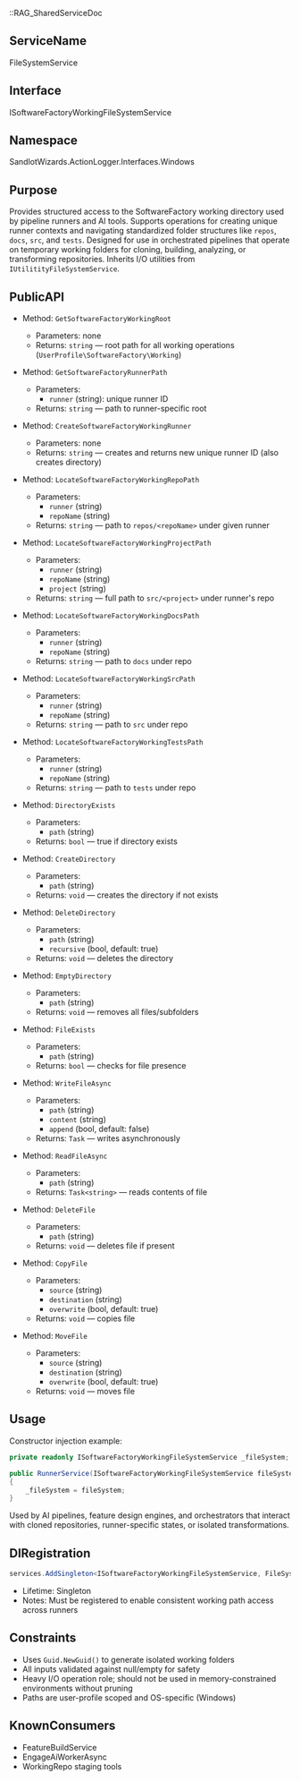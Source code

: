 ::RAG_SharedServiceDoc

## ServiceName
FileSystemService

## Interface
ISoftwareFactoryWorkingFileSystemService

## Namespace
SandlotWizards.ActionLogger.Interfaces.Windows

## Purpose
Provides structured access to the SoftwareFactory working directory used by pipeline runners and AI tools. Supports operations for creating unique runner contexts and navigating standardized folder structures like `repos`, `docs`, `src`, and `tests`. Designed for use in orchestrated pipelines that operate on temporary working folders for cloning, building, analyzing, or transforming repositories. Inherits I/O utilities from `IUtilitityFileSystemService`.

## PublicAPI

- Method: `GetSoftwareFactoryWorkingRoot`
  - Parameters: none
  - Returns: `string` — root path for all working operations (`UserProfile\SoftwareFactory\Working`)

- Method: `GetSoftwareFactoryRunnerPath`
  - Parameters:
    - `runner` (string): unique runner ID
  - Returns: `string` — path to runner-specific root

- Method: `CreateSoftwareFactoryWorkingRunner`
  - Parameters: none
  - Returns: `string` — creates and returns new unique runner ID (also creates directory)

- Method: `LocateSoftwareFactoryWorkingRepoPath`
  - Parameters:
    - `runner` (string)
    - `repoName` (string)
  - Returns: `string` — path to `repos/<repoName>` under given runner

- Method: `LocateSoftwareFactoryWorkingProjectPath`
  - Parameters:
    - `runner` (string)
    - `repoName` (string)
    - `project` (string)
  - Returns: `string` — full path to `src/<project>` under runner's repo

- Method: `LocateSoftwareFactoryWorkingDocsPath`
  - Parameters:
    - `runner` (string)
    - `repoName` (string)
  - Returns: `string` — path to `docs` under repo

- Method: `LocateSoftwareFactoryWorkingSrcPath`
  - Parameters:
    - `runner` (string)
    - `repoName` (string)
  - Returns: `string` — path to `src` under repo

- Method: `LocateSoftwareFactoryWorkingTestsPath`
  - Parameters:
    - `runner` (string)
    - `repoName` (string)
  - Returns: `string` — path to `tests` under repo

- Method: `DirectoryExists`
  - Parameters:
    - `path` (string)
  - Returns: `bool` — true if directory exists

- Method: `CreateDirectory`
  - Parameters:
    - `path` (string)
  - Returns: `void` — creates the directory if not exists

- Method: `DeleteDirectory`
  - Parameters:
    - `path` (string)
    - `recursive` (bool, default: true)
  - Returns: `void` — deletes the directory

- Method: `EmptyDirectory`
  - Parameters:
    - `path` (string)
  - Returns: `void` — removes all files/subfolders

- Method: `FileExists`
  - Parameters:
    - `path` (string)
  - Returns: `bool` — checks for file presence

- Method: `WriteFileAsync`
  - Parameters:
    - `path` (string)
    - `content` (string)
    - `append` (bool, default: false)
  - Returns: `Task` — writes asynchronously

- Method: `ReadFileAsync`
  - Parameters:
    - `path` (string)
  - Returns: `Task<string>` — reads contents of file

- Method: `DeleteFile`
  - Parameters:
    - `path` (string)
  - Returns: `void` — deletes file if present

- Method: `CopyFile`
  - Parameters:
    - `source` (string)
    - `destination` (string)
    - `overwrite` (bool, default: true)
  - Returns: `void` — copies file

- Method: `MoveFile`
  - Parameters:
    - `source` (string)
    - `destination` (string)
    - `overwrite` (bool, default: true)
  - Returns: `void` — moves file

## Usage

Constructor injection example:
```csharp
private readonly ISoftwareFactoryWorkingFileSystemService _fileSystem;

public RunnerService(ISoftwareFactoryWorkingFileSystemService fileSystem)
{
    _fileSystem = fileSystem;
}
```

Used by AI pipelines, feature design engines, and orchestrators that interact with cloned repositories, runner-specific states, or isolated transformations.

## DIRegistration

```csharp
services.AddSingleton<ISoftwareFactoryWorkingFileSystemService, FileSystemService>();
```

- Lifetime: Singleton
- Notes: Must be registered to enable consistent working path access across runners

## Constraints

- Uses `Guid.NewGuid()` to generate isolated working folders
- All inputs validated against null/empty for safety
- Heavy I/O operation role; should not be used in memory-constrained environments without pruning
- Paths are user-profile scoped and OS-specific (Windows)

## KnownConsumers

- FeatureBuildService
- EngageAiWorkerAsync
- WorkingRepo staging tools
